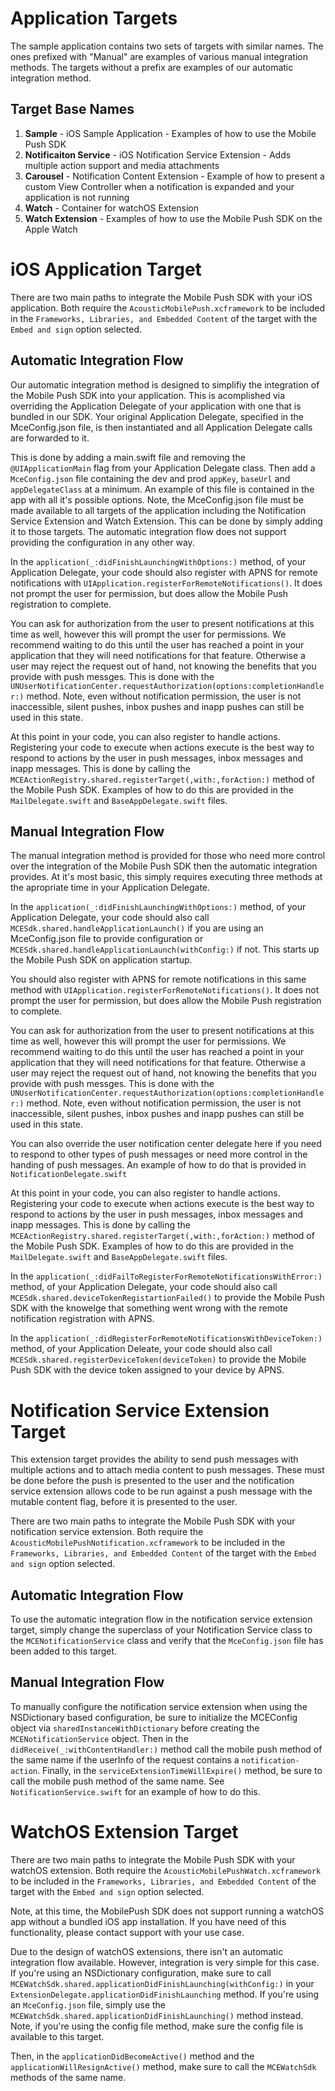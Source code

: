 # Application Targets
The sample application contains two sets of targets with similar names. The ones prefixed with "Manual" are examples of various manual integration methods. The targets without a prefix are examples of our automatic integration method. 

## Target Base Names
1. **Sample** - iOS Sample Application - Examples of how to use the Mobile Push SDK
2. **Notificaiton Service** - iOS Notification Service Extension - Adds multiple action support and media attachments
3. **Carousel** - Notification Content Extension - Example of how to present a custom View Controller when a notification is expanded and your application is not running 
4. **Watch** - Container for watchOS Extension
5. **Watch Extension** - Examples of how to use the Mobile Push SDK on the Apple Watch

# iOS Application Target
There are two main paths to integrate the Mobile Push SDK with your iOS application. Both require the `AcousticMobilePush.xcframework` to be included in the `Frameworks, Libraries, and Embedded Content` of the target with the  `Embed and sign` option selected. 

## Automatic Integration Flow
Our automatic integration method is designed to simplifiy the integration of the Mobile Push SDK into your application. This is acomplished via overriding the Application Delegate of your application with one that is bundled in our SDK. Your original Application Delegate, specified in the MceConfig.json file, is then instantiated and all Application Delegate calls are forwarded to it. 

This is done by adding a main.swift file and removing the `@UIApplicationMain` flag from your Application Delegate class. Then add a `MceConfig.json` file containing the dev and prod  `appKey`, `baseUrl` and `appDelegateClass` at a minimum. An example of this file is contained in the app with all it's possible options. Note, the MceConfig.json file must be made available to all targets of the application including the Notification Service Extension and Watch Extension. This can be done by simply adding it to those targets. The automatic integration flow does not support providing the configuration in any other way.

In the `application(_:didFinishLaunchingWithOptions:)` method, of your Application Delegate, your code should also register with APNS for remote notifications with `UIApplication.registerForRemoteNotifications()`. It does not prompt the user for permission, but does allow the Mobile Push registration to complete.  

You can ask for authorization from the user to present notifications at this time as well, however this will prompt the user for permissions. We recommend waiting to do this until the user has reached a point in your application that they will need notifications for that feature. Otherwise a user may reject the request out of hand, not knowing the benefits that you provide with push messges. This is done with the `UNUserNotificationCenter.requestAuthorization(options:completionHandler:)` method. Note, even without notification permission, the user is not inaccessible, silent pushes, inbox pushes and inapp pushes can still be used in this state.  

At this point in your code, you can also register to handle actions. Registering your code to execute when actions execute is the best way to respond to actions by the user in push messages, inbox messages and inapp messages. This is done by calling the `MCEActionRegistry.shared.registerTarget(,with:,forAction:)` method of the Mobile Push SDK. Examples of how to do this are provided in the `MailDelegate.swift` and `BaseAppDelegate.swift` files. 

## Manual Integration Flow
The manual integration method is provided for those who need more control over the integration of the Mobile Push SDK then the automatic integration provides. At it's most basic, this simply requires executing three methods at the apropriate time in your Application Delegate.

In the `application(_:didFinishLaunchingWithOptions:)` method, of your Application Delegate, your code should also call `MCESdk.shared.handleApplicationLaunch()` if you are using an MceConfig.json file to provide configuration or  `MCESdk.shared.handleApplicationLaunch(withConfig:)` if not. This starts up the Mobile Push SDK on application startup. 

You should also register with APNS for remote notifications in this same method with `UIApplication.registerForRemoteNotifications()`. It does not prompt the user for permission, but does allow the Mobile Push registration to complete.  

You can ask for authorization from the user to present notifications at this time as well, however this will prompt the user for permissions. We recommend waiting to do this until the user has reached a point in your application that they will need notifications for that feature. Otherwise a user may reject the request out of hand, not knowing the benefits that you provide with push messges. This is done with the `UNUserNotificationCenter.requestAuthorization(options:completionHandler:)` method. Note, even without notification permission, the user is not inaccessible, silent pushes, inbox pushes and inapp pushes can still be used in this state.  

You can also override the user notification center delegate here if you need to respond to other types of push messages or need more control in the handing of push messages. An example of how to do that is provided in `NotificationDelegate.swift` 

At this point in your code, you can also register to handle actions. Registering your code to execute when actions execute is the best way to respond to actions by the user in push messages, inbox messages and inapp messages. This is done by calling the `MCEActionRegistry.shared.registerTarget(,with:,forAction:)` method of the Mobile Push SDK. Examples of how to do this are provided in the `MailDelegate.swift` and `BaseAppDelegate.swift` files. 

In the `application(_:didFailToRegisterForRemoteNotificationsWithError:)` method, of your Application Delegate, your code should also call `MCESdk.shared.deviceTokenRegistartionFailed()` to provide the Mobile Push SDK with the knowelge that something went wrong with the remote notification registration with APNS.

In the `application(_:didRegisterForRemoteNotificationsWithDeviceToken:)` method, of your Application Deleate, your code should also call `MCESdk.shared.registerDeviceToken(deviceToken)` to provide the Mobile Push SDK with the device token assigned to your device by APNS.


# Notification Service Extension Target
This extension target provides the ability to send push messages with multiple actions and to attach media content to push messages. These must be done before the push is presented to the user and the notification service extension allows code to be run against a push message with the mutable content flag, before it is presented to the user. 

There are two main paths to integrate the Mobile Push SDK with your notification service extension. Both require the `AcousticMobilePushNotification.xcframework` to be included in the `Frameworks, Libraries, and Embedded Content` of the target with the  `Embed and sign` option selected.
 
## Automatic Integration Flow
To use the automatic integration flow in the notification service extension target, simply change the superclass of your Notification Service class to the `MCENotificationService` class and verify that the `MceConfig.json` file has been added to this target.  

## Manual Integration Flow
To manually configure the notification service extension when using the NSDictionary based configuration, be sure to initialize the MCEConfig object via `sharedInstanceWithDictionary` before creating the `MCENotificationService` object. Then in the `didReceive(_:withContentHandler:)` method call the mobile push method of the same name if the userInfo of the request contains a `notification-action`. Finally, in the `serviceExtensionTimeWillExpire()` method, be sure to call the mobile push method of the same name. See `NotificationService.swift` for an example of how to do this. 

# WatchOS Extension Target
There are two main paths to integrate the Mobile Push SDK with your watchOS extension. Both require the `AcousticMobilePushWatch.xcframework` to be included in the `Frameworks, Libraries, and Embedded Content` of the target with the  `Embed and sign` option selected.

Note, at this time, the MobilePush SDK does not support running a watchOS app without a bundled iOS app installation. If you have need of this functionality, please contact support with your use case.

Due to the design of watchOS extensions, there isn't an automatic integration flow available. However, integration is very simple for this case. If you're using an NSDictionary configuration, make sure to call `MCEWatchSdk.shared.applicationDidFinishLaunching(withConfig:)` in your `ExtensionDelegate.applicationDidFinishLaunching` method. If you're using an `MceConfig.json` file, simply use the  `MCEWatchSdk.shared.applicationDidFinishLaunching()` method instead. Note, if you're using the config file method, make sure the config file is available to this target.

Then, in the `applicationDidBecomeActive()` method and the `applicationWillResignActive()` method, make sure to call the `MCEWatchSdk` methods of the same name.
